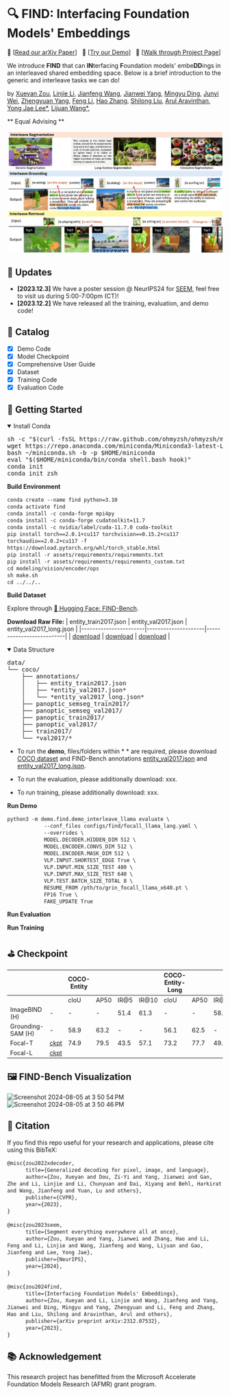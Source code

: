 # 🔍 FIND: Interfacing Foundation Models' Embeddings
:grapes: \[[Read our arXiv Paper](https://arxiv.org/pdf/2312.07532.pdf)\] &nbsp; :apple: \[[Try our Demo](https://e6efa3093a88ff2321.gradio.live)\] &nbsp; :orange: \[[Walk through Project Page](https://x-decoder-vl.github.io/)\]

We introduce **FIND** that can **IN**terfacing **F**oundation models' embe**DD**ings in an interleaved shared embedding space. Below is a brief introduction to the generic and interleave tasks we can do!

by [Xueyan Zou](https://maureenzou.github.io/), [Linjie Li](https://scholar.google.com/citations?user=WR875gYAAAAJ&hl=en), [Jianfeng Wang](http://jianfengwang.me/), [Jianwei Yang](https://jwyang.github.io/), [Mingyu Ding](https://dingmyu.github.io/), [Junyi Wei](https://scholar.google.com/citations?user=Kb1GL40AAAAJ&hl=en), [Zhengyuan Yang](https://zyang-ur.github.io/), [Feng Li](https://fengli-ust.github.io/), [Hao Zhang](https://scholar.google.com/citations?user=B8hPxMQAAAAJ&hl=en), [Shilong Liu](https://lsl.zone/), [Arul Aravinthan](https://www.linkedin.com/in/arul-aravinthan-414509218/), [Yong Jae Lee*](https://pages.cs.wisc.edu/~yongjaelee/), [Lijuan Wang*](https://scholar.google.com/citations?user=cDcWXuIAAAAJ&hl=zh-CN), 

** Equal Advising **

![FIND design](assets/images/teaser.jpg?raw=true)

## :rocket: Updates
* **[2023.12.3]**  We have a poster session @ NeurIPS24 for [SEEM](https://arxiv.org/pdf/2304.06718.pdf), feel free to visit us during 5:00-7:00pm (CT)!
* **[2023.12.2]**  We have released all the training, evaluation, and demo code!

## :bookmark_tabs: Catalog
- [x] Demo Code
- [x] Model Checkpoint
- [x] Comprehensive User Guide
- [x] Dataset
- [x] Training Code
- [x] Evaluation Code

## :hammer: Getting Started

<details open>
<summary>Install Conda</summary>
<pre>
sh -c "$(curl -fsSL https://raw.github.com/ohmyzsh/ohmyzsh/master/tools/install.sh)"
wget https://repo.anaconda.com/miniconda/Miniconda3-latest-Linux-x86_64.sh -O ~/miniconda.sh
bash ~/miniconda.sh -b -p $HOME/miniconda
eval "$($HOME/miniconda/bin/conda shell.bash hook)"
conda init
conda init zsh
</pre>
</details>

**Build Environment**
```
conda create --name find python=3.10
conda activate find
conda install -c conda-forge mpi4py
conda install -c conda-forge cudatoolkit=11.7
conda install -c nvidia/label/cuda-11.7.0 cuda-toolkit
pip install torch==2.0.1+cu117 torchvision==0.15.2+cu117 torchaudio==2.0.2+cu117 -f https://download.pytorch.org/whl/torch_stable.html
pip install -r assets/requirements/requirements.txt
pip install -r assets/requirements/requirements_custom.txt
cd modeling/vision/encoder/ops
sh make.sh
cd ../../..
```

**Build Dataset**

Explore through [🤗 Hugging Face: FIND-Bench](https://huggingface.co/datasets/xueyanz/FIND-Bench).

**Download Raw File:**
| entity_train2017.json | entity_val2017.json | entity_val2017_long.json |
|-----------------------|---------------------|--------------------------|
| [download](https://huggingface.co/datasets/xueyanz/FIND-Bench/resolve/main/entity_train2017.json)              | [download](https://huggingface.co/datasets/xueyanz/FIND-Bench/resolve/main/entity_val2017.json)            | [download](https://huggingface.co/datasets/xueyanz/FIND-Bench/resolve/main/entity_val2017_long.json)                 |

<details open>
<summary>Data Structure</summary>
<pre>
data/
└── coco/
    ├── annotations/
    │   ├── entity_train2017.json
    │   ├── *entity_val2017.json*
    │   └── *entity_val2017_long.json*
    ├── panoptic_semseg_train2017/
    ├── panoptic_semseg_val2017/
    ├── panoptic_train2017/
    ├── panoptic_val2017/
    ├── train2017/
    └── *val2017/*
</pre>
</details>

* To run the **demo**, files/folders within * * are required, please download [COCO dataset](https://cocodataset.org/#download) and FIND-Bench annotations [entity_val2017.json](https://huggingface.co/datasets/xueyanz/FIND-Bench/resolve/main/entity_val2017.json) and [entity_val2017_long.json](https://huggingface.co/datasets/xueyanz/FIND-Bench/resolve/main/entity_val2017_long.json).

* To run the evaluation, please additionally download: xxx.

* To run training, please additionally download: xxx.

**Run Demo**
```
python3 -m demo.find.demo_interleave_llama evaluate \
            --conf_files configs/find/focall_llama_lang.yaml \
            --overrides \
            MODEL.DECODER.HIDDEN_DIM 512 \
            MODEL.ENCODER.CONVS_DIM 512 \
            MODEL.ENCODER.MASK_DIM 512 \
            VLP.INPUT.SHORTEST_EDGE True \
            VLP.INPUT.MIN_SIZE_TEST 480 \
            VLP.INPUT.MAX_SIZE_TEST 640 \
            VLP.TEST.BATCH_SIZE_TOTAL 8 \
            RESUME_FROM /pth/to/grin_focall_llama_x640.pt \
            FP16 True \
            FAKE_UPDATE True
```

**Run Evaluation**

**Run Training**


## ⛳ Checkpoint
|                   |          | COCO-Entity |      |      |       | COCO-Entity-Long |      |      |       |
|-------------------|----------|-------------|------|------|-------|------------------|------|------|-------|
|                   |          | cIoU        | AP50 | IR@5 | IR@10 | cIoU             | AP50 | IR@5 | IR@10 |
| ImageBIND (H)     | -        | -           | -    | 51.4 | 61.3  | -                | -    | 58.7 | 68.9  |
| Grounding-SAM (H) | -        | 58.9        | 63.2 | -    | -     | 56.1             | 62.5 | -    | -     |
| Focal-T           | [ckpt](https://huggingface.co/xueyanz/FIND/resolve/main/find_focalt_llama_x640.pt) | 74.9        | 79.5 | 43.5 | 57.1  | 73.2             | 77.7 | 49.4 | 63.9  |
| Focal-L           | [ckpt](https://huggingface.co/xueyanz/FIND/resolve/main/find_focall_llama_x640.pt) |             |      |      |       |                  |      |      |       |

## :framed_picture: FIND-Bench Visualization
<img width="400" alt="Screenshot 2024-08-05 at 3 50 54 PM" src="https://github.com/user-attachments/assets/541d5761-88f9-4797-ba07-66effcdd3e45">
<img width="400" alt="Screenshot 2024-08-05 at 3 50 46 PM" src="https://github.com/user-attachments/assets/dfece581-578a-4b41-9c18-d957f5868dcb">

## 🔗 Citation
If you find this repo useful for your research and applications, please cite using this BibTeX:
```
@misc{zou2022xdecoder,
      title={Generalized decoding for pixel, image, and language}, 
      author={Zou, Xueyan and Dou, Zi-Yi and Yang, Jianwei and Gan, Zhe and Li, Linjie and Li, Chunyuan and Dai, Xiyang and Behl, Harkirat and Wang, Jianfeng and Yuan, Lu and others},
      publisher={CVPR},
      year={2023},
}

@misc{zou2023seem,
      title={Segment everything everywhere all at once}, 
      author={Zou, Xueyan and Yang, Jianwei and Zhang, Hao and Li, Feng and Li, Linjie and Wang, Jianfeng and Wang, Lijuan and Gao, Jianfeng and Lee, Yong Jae},
      publisher={NeurIPS},
      year={2024},
}

@misc{zou2024find,
      title={Interfacing Foundation Models' Embeddings}, 
      author={Zou, Xueyan and Li, Linjie and Wang, Jianfeng and Yang, Jianwei and Ding, Mingyu and Yang, Zhengyuan and Li, Feng and Zhang, Hao and Liu, Shilong and Aravinthan, Arul and others},
      publisher={arXiv preprint arXiv:2312.07532},
      year={2023},
}
```

## 📚 Acknowledgement
This research project has benefitted from the Microsoft Accelerate Foundation Models Research (AFMR) grant program.

